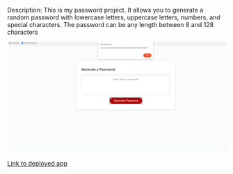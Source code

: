 

Description: This is my password project. It allows you to generate a random password with lowercase letters, uppercase letters, numbers, and special characters. The password can be any length between 8 and 128 characters

![image](./images/screencap.png)

[Link to deployed app]()
